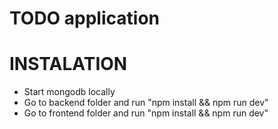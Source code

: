 # TODO application


# INSTALATION

  - Start mongodb locally
  - Go to backend folder and run "npm install && npm run dev"
  - Go to frontend folder and run "npm install && npm run dev"
